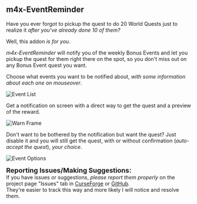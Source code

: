 <h2><strong>m4x-EventReminder</strong></h2>
<p>Have you ever forgot to pickup the quest to do 20 World Quests just to realize it <em>after you've already done 10 of them?</em></p>
<p>Well, this addon <em>is for you</em>.</p>
<p><em>m4x-EventReminder</em> will notify you of the weekly Bonus Events and let you pickup the quest for them right there on the spot, so you don't miss out on any Bonus Event quest you want.</p>
<p>Choose what events you want to be notified about, <em>with some information about each one on mouseover</em>.</p>
<p><img src="https://i.imgur.com/xgUIJKZ.jpg" alt="Event List"/></p>
<p>Get a notification on screen with a direct way to get the quest and a preview of the reward.</p>
<p><img src="https://i.imgur.com/mEQvxyC.gif" alt="Warn Frame"/></p>
<p>Don't want to be bothered by the notification but want the quest? Just disable it and you will still get the quest, with or without confirmation (<em>auto-accept the quest</em>), <em>your choice</em>.</p>
<p><img src="https://i.imgur.com/r1IuWi1.jpg" alt="Event Options"/></p>
<p><span style="font-size: 18px;"><strong>Reporting Issues/Making Suggestions:</strong></span><br />If you have issues or suggestions, <em>please report them properly</em> on the project page "Issues" tab in <a href="https://wow.curseforge.com/projects/m4x-eventreminder/issues" target="_blank" rel="noopener noreferrer">CurseForge</a> or <a href="https://github.com/m4xc4v413r4/m4x-EventReminder/issues" target="_blank" rel="noopener noreferrer">GitHub</a>.<br />They're easier to track this way and more likely I will notice and resolve them.</p>